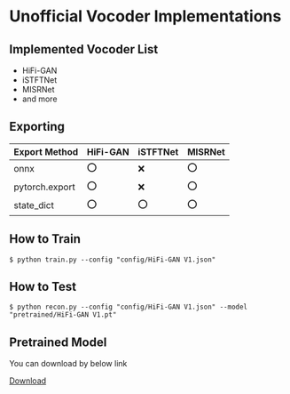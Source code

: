 # Unofficial Vocoder Implementations

## Implemented Vocoder List
- HiFi-GAN
- iSTFTNet
- MISRNet
- and more

## Exporting

| Export Method  | HiFi-GAN | iSTFTNet | MISRNet | 
| -------------- | -------- | -------- | ------- | 
| onnx           | ⭕       | ❌       | ⭕      | 
| pytorch.export | ⭕       | ❌       | ⭕      | 
| state_dict     | ⭕       | ⭕       | ⭕      | 

## How to Train

```
$ python train.py --config "config/HiFi-GAN V1.json"
```

## How to Test

```
$ python recon.py --config "config/HiFi-GAN V1.json" --model "pretrained/HiFi-GAN V1.pt"
```
## Pretrained Model

You can download by below link

[Download](https://1drv.ms/f/s!Al49QwC7fKujlyrTwJYTVdPIY0vk?e=eCOhls)